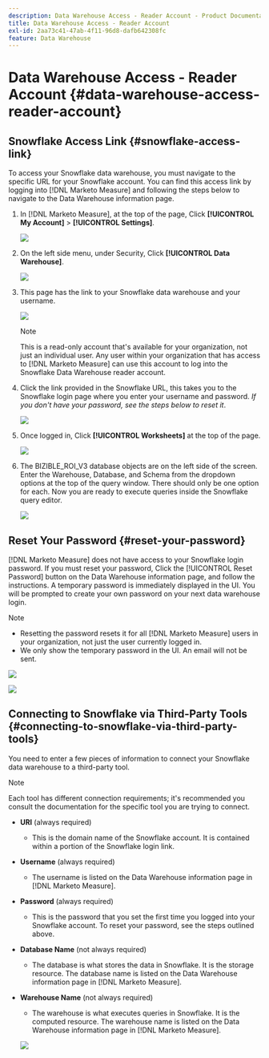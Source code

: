 ```yaml
---
description: Data Warehouse Access - Reader Account - Product Documentation
title: Data Warehouse Access - Reader Account
exl-id: 2aa73c41-47ab-4f11-96d8-dafb642308fc
feature: Data Warehouse
---
```

# Data Warehouse Access - Reader Account {#data-warehouse-access-reader-account}

## Snowflake Access Link {#snowflake-access-link}

To access your Snowflake data warehouse, you must navigate to the specific URL for your Snowflake account. You can find this access link by logging into [!DNL Marketo Measure] and following the steps below to navigate to the Data Warehouse information page.

1. In [!DNL Marketo Measure], at the top of the page, Click **[!UICONTROL My Account]** > **[!UICONTROL Settings]**.

   ![](assets/data-warehouse-access-reader-account-1.png)

1. On the left side menu, under Security, Click **[!UICONTROL Data Warehouse]**.

   ![](assets/data-warehouse-access-reader-account-2.png)

1. This page has the link to your Snowflake data warehouse and your username.

   ![](assets/data-warehouse-access-reader-account-3.png)

   >[!NOTE]
   >
   >This is a read-only account that's available for your organization, not just an individual user. Any user within your organization that has access to [!DNL Marketo Measure] can use this account to log into the Snowflake Data Warehouse reader account.

1. Click the link provided in the Snowflake URL, this takes you to the Snowflake login page where you enter your username and password. _If you don't have your password, see the steps below to reset it_.

   ![](assets/data-warehouse-access-reader-account-4.png)

1. Once logged in, Click **[!UICONTROL Worksheets]** at the top of the page.

   ![](assets/data-warehouse-access-reader-account-5.png)

1. The BIZIBLE_ROI_V3 database objects are on the left side of the screen. Enter the Warehouse, Database, and Schema from the dropdown options at the top of the query window. There should only be one option for each. Now you are ready to execute queries inside the Snowflake query editor.

   ![](assets/data-warehouse-access-reader-account-6.png)

## Reset Your Password {#reset-your-password}

[!DNL Marketo Measure] does not have access to your Snowflake login password. If you must reset your password, Click the [!UICONTROL Reset Password] button on the Data Warehouse information page, and follow the instructions. A temporary password is immediately displayed in the UI. You will be prompted to create your own password on your next data warehouse login.

>[!NOTE]
>
>* Resetting the password resets it for all [!DNL Marketo Measure] users in your organization, not just the user currently logged in.
>* We only show the temporary password in the UI. An email will not be sent.

   ![](assets/data-warehouse-access-reader-account-7.png)

   ![](assets/data-warehouse-access-reader-account-8.png)

## Connecting to Snowflake via Third-Party Tools {#connecting-to-snowflake-via-third-party-tools}

You need to enter a few pieces of information to connect your Snowflake data warehouse to a third-party tool.

>[!NOTE]
>
>Each tool has different connection requirements; it's recommended you consult the documentation for the specific tool you are trying to connect.

* **URI** (always required)
  * This is the domain name of the Snowflake account. It is contained within a portion of the Snowflake login link.  
* **Username** (always required)
  * The username is listed on the Data Warehouse information page in [!DNL Marketo Measure].
* **Password** (always required)
  * This is the password that you set the first time you logged into your Snowflake account. To reset your password, see the steps outlined above.
* **Database Name** (not always required)
  * The database is what stores the data in Snowflake. It is the storage resource. The database name is listed on the Data Warehouse information page in [!DNL Marketo Measure].
* **Warehouse Name** (not always required)
  * The warehouse is what executes queries in Snowflake. It is the computed resource. The warehouse name is listed on the Data Warehouse information page in [!DNL Marketo Measure].

   ![](assets/data-warehouse-access-reader-account-9.png)
